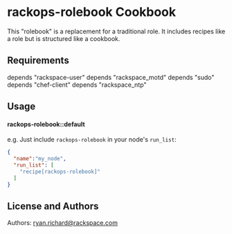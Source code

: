 rackops-rolebook Cookbook
=========================
This "rolebook" is a replacement for a traditional role. It includes recipes like a role but is structured like a cookbook.

Requirements
------------
depends "rackspace-user"
depends "rackspace_motd"
depends "sudo"
depends "chef-client"
depends "rackspace_ntp"

Usage
-----
#### rackops-rolebook::default
e.g.
Just include `rackops-rolebook` in your node's `run_list`:

```json
{
  "name":"my_node",
  "run_list": [
    "recipe[rackops-rolebook]"
  ]
}
```

License and Authors
-------------------
Authors: ryan.richard@rackspace.com

